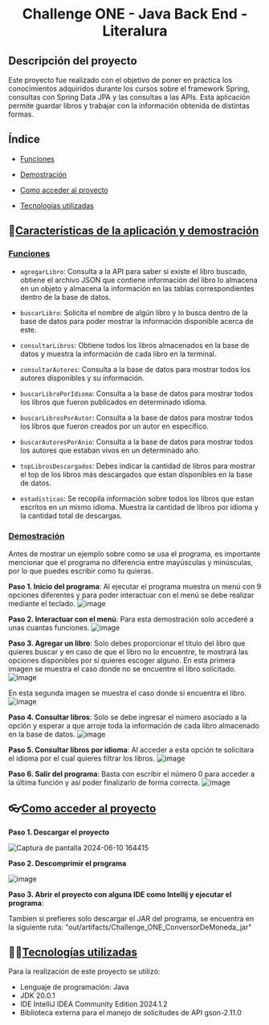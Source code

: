<div align="center">
    <h1>Challenge ONE - Java Back End - Literalura</h1>
</div>


 ## Descripción del proyecto
Este proyecto fue realizado con el objetivo de poner en práctica los conocimientos adquiridos durante los cursos sobre el framework Spring, consultas con Spring Data JPA y las consultas a las APIs. 
Esta aplicación permite guardar libros y trabajar con la información obtenida de distintas formas.


 ## Índice
 
 * [Funciones](#Funciones)

 * [Demostración](#demostracion)
 
 * [Como acceder al proyecto](#Como-acceder-al-proyecto)
 
 * [Tecnologías utilizadas](#Tecnologías-utilizadas)
 

## :hammer:[Características de la aplicación y demostración](#Características-de-la-aplicación-y-demostración)
### [Funciones](#Funciones)
* `agregarLibro`: Consulta a la API para saber si existe el libro buscado, obtiene el archivo JSON que contiene información del libro lo almacena en un objeto y almacena la información en las tablas correspondientes dentro de la base de datos.

* `buscarLibro`: Solicita el nombre de algún libro y lo busca dentro de la base de datos para poder mostrar la información disponible acerca de este.

* `consultarLibros`: Obtiene todos los libros almacenados en la base de datos y muestra la información de cada libro en la terminal.

* `consultarAutores`: Consulta a la base de datos para mostrar todos los autores disponibles y su información.

* `buscarLibroPorIdioma`: Consulta a la base de datos para mostrar todos los libros que fueron publicados en determinado idioma.

* `buscarLibrosPorAutor`: Consulta a la base de datos para mostrar todos los libros que fueron creados por un autor en específico.

* `buscarAutoresPorAnio`: Consulta a la base de datos para mostrar todos los autores que estaban vivos en un determinado año.

* `topLibrosDescargados`: Debes indicar la cantidad de libros para mostrar el top de los libros más descargados que estan disponibles en la base de datos.

* `estadisticas`: Se recopila información sobre todos los libros que estan escritos en un mismo idioma. Muestra la cantidad de libros por idioma y la cantidad total de descargas.

### [Demostración](#demostracion)
Antes de mostrar un ejemplo sobre como se usa el programa, es importante mencionar que el programa no diferencia entre mayúsculas y minúsculas, por lo que puedes escribir como tu quieras.

**Paso 1. Inicio del programa**: Al ejecutar el programa muestra un menú con 9 opciones diferentes y para poder interactuar con el menú se debe realizar mediante el teclado.
![image](https://github.com/RickSiphone/literalura/assets/156386884/8c68c3bd-b3c9-47ab-a823-b0059dbaeea6)

**Paso 2. Interactuar con el menú**: Para esta demostración solo accederé a unas cuantas funciones.
![image](https://github.com/RickSiphone/literalura/assets/156386884/92ceb4bf-b6b0-49ec-a28f-f2fd51148fbf)

**Paso 3. Agregar un libro**: Solo debes proporcionar el titulo del libro que quieres buscar y en caso de que el libro no lo encuentre, te mostrará las opciones disponibles por si quieres escoger alguno.
En esta primera imagen se muestra el caso donde no se encuentre el libro solicitado.
![image](https://github.com/RickSiphone/literalura/assets/156386884/1910eb9c-dd11-459b-b06f-d0c9e62a8e23)


En esta segunda imagen se muestra el caso donde si encuentra el libro.
![image](https://github.com/RickSiphone/literalura/assets/156386884/10501303-75b7-431d-963d-ed5ea3055e73)


**Paso 4. Consultar libros**: Solo se debe ingresar el número asociado a la opción y esperar a que arroje toda la información de cada libro almacenado en la base de datos.
![image](https://github.com/RickSiphone/literalura/assets/156386884/11909f41-ddbf-4523-9c3a-54b5ca0eafa7)


**Paso 5. Consultar libros por idioma**: Al acceder a esta opción te solicitara el idioma por el cual quieres filtrar los libros.
![image](https://github.com/RickSiphone/literalura/assets/156386884/5500fd61-b6b5-4e47-926e-140adc03839d)


**Paso 6. Salir del programa**: Basta con escribir el número 0 para acceder a la última función y así poder finalizarlo de forma correcta.
![image](https://github.com/RickSiphone/literalura/assets/156386884/322c437a-1d1b-49f9-a3b2-abae9f7d6171)


## 👓[Como acceder al proyecto](#Como-acceder-al-proyecto)

**Paso 1. Descargar el proyecto**

![Captura de pantalla 2024-06-10 164415](https://github.com/RickSiphone/Challenge_ONE-ConversorDeMoneda/assets/156386884/e312adcf-9072-4565-9db4-56c6fb49ef0b)

**Paso 2. Descomprimir el programa**

![image](https://github.com/RickSiphone/Challenge_ONE-ConversorDeMoneda/assets/156386884/30a554f5-e4fc-48de-add7-31c8dd69ce87)

**Paso 3. Abrir el proyecto con alguna IDE como Intellij y ejecutar el programa**: 

Tambien si prefieres solo descargar el JAR del programa, se encuentra en la siguiente ruta: "out/artifacts/Challenge_ONE_ConversorDeMoneda_jar"


## 🧑‍💻[Tecnologías utilizadas](#Tecnologías-utilizadas)

Para la realización de este proyecto se utilizó:
* Lenguaje de programación: Java
* JDK 20.0.1
* IDE IntelliJ IDEA Community Edition 2024.1.2
* Biblioteca externa para el manejo de solicitudes de API gson-2.11.0
